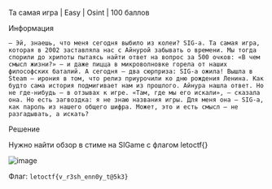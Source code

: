 Та самая игра | Easy | Osint | 100 баллов 

Информация

``— Эй, знаешь, что меня сегодня выбило из колеи? SIG-а. Та самая игра, которая в 2002 заставляла нас с Айнурой забывать о времени. Мы тогда спорили до хрипоты пытаясь найти ответ на вопрос за 500 очков: «В чем смысл жизни?» — и даже пицца в микроволновке горела от наших философских баталий.
А сегодня — два сюрприза:
SIG-а ожила! Вышла в Steam — ирония в том, что релиз приурочили ко дню рождения Ленина. Как будто сама история подмигивает нам из прошлого.
Айнура нашла ответ. Но не где-нибудь — в отзывах к игре. «Там, где мы его искали», — сказала она.
Но есть загвоздка: я не знаю названия игры. Для меня она — SIG-а, как пароль из нашего общего шифра. Может, это и есть смысл — не разгадывать, а искать?
``

Решение

Нужно найти обзор в стиме на SIGame с флагом letoctf{}

![image](https://github.com/user-attachments/assets/7ef3637e-24a9-43ae-b4a7-1c95f8110185)

Флаг: ```letoctf{v_r3sh_enn0y_t@5k3}```

